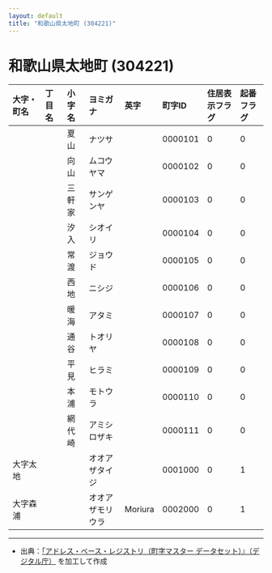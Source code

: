 ```yaml
---
layout: default
title: "和歌山県太地町 (304221)"
---
```


# 和歌山県太地町 (304221)

| 大字・町名 | 丁目名 | 小字名 | ヨミガナ | 英字 | 町字ID | 住居表示フラグ | 起番フラグ |
|:---|:---|:---|:---|:---|:---|:---|:---|
|  |  | 夏山 | ナツサ |  | 0000101 | 0 | 0 |
|  |  | 向山 | ムコウヤマ |  | 0000102 | 0 | 0 |
|  |  | 三軒家 | サンゲンヤ |  | 0000103 | 0 | 0 |
|  |  | 汐入 | シオイリ |  | 0000104 | 0 | 0 |
|  |  | 常渡 | ジョウド |  | 0000105 | 0 | 0 |
|  |  | 西地 | ニシジ |  | 0000106 | 0 | 0 |
|  |  | 暖海 | アタミ |  | 0000107 | 0 | 0 |
|  |  | 通谷 | トオリヤ |  | 0000108 | 0 | 0 |
|  |  | 平見 | ヒラミ |  | 0000109 | 0 | 0 |
|  |  | 本浦 | モトウラ |  | 0000110 | 0 | 0 |
|  |  | 網代崎 | アミシロザキ |  | 0000111 | 0 | 0 |
| 大字太地 |  |  | オオアザタイジ |  | 0001000 | 0 | 1 |
| 大字森浦 |  |  | オオアザモリウラ | Moriura | 0002000 | 0 | 1 |

---

- 出典：[「アドレス・ベース・レジストリ（町字マスター データセット）』（デジタル庁）](https://www.digital.go.jp/policies/base_registry_address/) を加工して作成